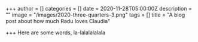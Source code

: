 +++
author = []
categories = []
date = 2020-11-28T05:00:00Z
description = ""
image = "/images/2020-three-quarters-3.png"
tags = []
title = "A blog post about how much Radu loves Claudia"

+++
Here are some words, la-lalalalalala